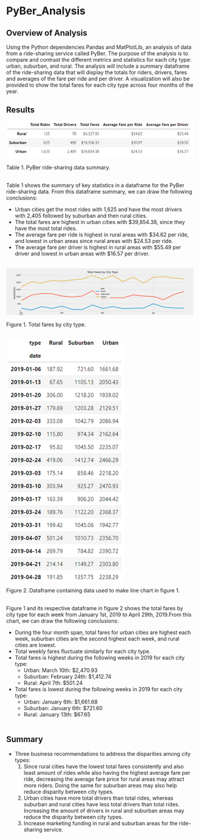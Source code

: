 # PyBer_Analysis
## Overview of Analysis
Using the Python dependencies Pandas and MatPlotLib, an analysis of data from a ride-sharing service called PyBer. The purpose of the analysis is to compare and contrast the different metrics and statistics for each city type: urban, suburban, and rural. The analysis will include a summary dataframe of the ride-sharing data that will display the totals for riders, drivers, fares and averages of the fare per ride and per driver. A visualization will also be provided to show the total fares for each city type across four months of the year. 
## Results
![PyBer_Summary_Dataframe](analysis/pyber_summary_df.png)<br/>

Table 1. PyBer ride-sharing data summary.<br/><br/>

Table 1 shows the summary of key statistics in a dataframe for the PyBer ride-sharing data. From this dataframe summary, we can draw the following conclusions:
* Urban cities get the most rides with 1,625 and have the most drivers with 2,405 followed by suburban and then rural cities. 
* The total fares are highest in urban cities with $39,854.38, since they have the most total rides. 
* The average fare per ride is highest in rural areas with $34.62 per ride, and lowest in urban areas since rural areas with $24.53 per ride.
* The average fare per driver is highest in rural areas with $55.49 per driver and lowest in urban areas with $16.57 per driver. <br/><br/>


![Fare_Summary_Plot](analysis/Fare_Summary_Plot.png)<br/>

Figure 1. Total fares by city type.<br/><br/>


![Weekly_Fares_Dataframe](analysis/weekly_fares_df.png)<br/>

Figure 2. Dataframe containing data used to make line chart in figure 1.<br/><br/>


Figure 1 and its respective dataframe in figure 2 shows the total fares by city type for each week from January 1st, 2019 to April 29th, 2019.From this chart, we can draw the following conclusions:
* During the four month span, total fares for urban cities are highest each week, suburban cities are the second highest each week, and rural cities are lowest.
* Total weekly fares fluctuate similarly for each city type.
* Total fares is highest during the following weeks in 2019 for each city type:
    * Urban: March 10th: $2,470.93
    * Suburban: February 24th: $1,412.74
    * Rural: April 7th: $501.24
* Total fares is lowest during the following weeks in 2019 for each city type:
    * Urban: January 6th: $1,661.68
    * Suburban: January 6th: $721.60
    * Rural: January 13th: $67.65<br/><br/>


## Summary
* Three business recommendations to address the disparities among city types:
    1. Since rural cities have the lowest total fares consistently and also least amount of rides while also having the highest average fare per ride, decreasing the average fare price for rural areas may attract more riders. Doing the same for suburban areas may also help reduce disparity between city types.
    2. Urban cities have more total drivers than total rides, whereas suburban and rural cities have less total drivers than total rides. Increasing the amount of drivers in rural and suburban areas may reduce the disparity between city types. 
    3. Increase marketing funding in rural and suburban areas for the ride-sharing service. 